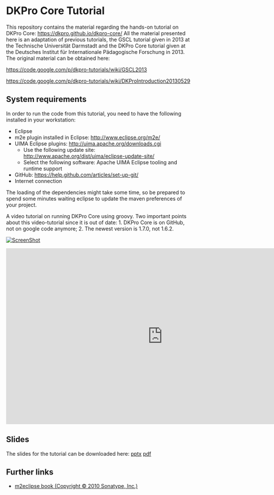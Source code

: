 # DKPro Core Tutorial
This repository contains the material regarding the hands-on tutorial on DKPro Core: https://dkpro.github.io/dkpro-core/
All the material presented here is an adaptation of previous tutorials, the GSCL tutorial given in 2013 at the Technische Universität Darmstadt and the DKPro Core tutorial given at the Deutsches Institut für Internationale Pädagogische Forschung in 2013.  The original material can be obtained here:

https://code.google.com/p/dkpro-tutorials/wiki/GSCL2013

https://code.google.com/p/dkpro-tutorials/wiki/DKProIntroduction20130529

## System requirements
In order to run the code from this tutorial, you need to have the following installed in your workstation:

* Eclipse
* m2e plugin installed in Eclipse: http://www.eclipse.org/m2e/
* UIMA Eclipse plugins: http://uima.apache.org/downloads.cgi
  * Use the following update site: http://www.apache.org/dist/uima/eclipse-update-site/
  * Select the following software: Apache UIMA Eclipse tooling and runtime support
* GitHub: https://help.github.com/articles/set-up-git/
* Internet connection

The loading of the dependencies might take some time, so be prepared to spend some minutes waiting eclipse to update the maven preferences of your project.

A video tutorial on running DKPro Core using groovy. Two important points about this video-tutorial since it is out of date: 1. DKPro Core is on GitHub, not on google code anymore; 2. The newest version is 1.7.0, not 1.6.2.

[![ScreenShot](http://img.youtube.com/vi/RnbFaKZYho0/mqdefault.jpg)](https://youtu.be/RnbFaKZYho0?list=PLENWjbYveblcRX-mAt2PwimyVDDSIORny)

<iframe width="854" height="480" src="https://www.youtube.com/embed/RnbFaKZYho0?list=PLENWjbYveblcRX-mAt2PwimyVDDSIORny" frameborder="0" allowfullscreen></iframe>

## Slides

The slides for the tutorial can be downloaded here: [pptx](slides/aiphes_dkpro_core_tutorial.pptx) [pdf](slides/aiphes_dkpro_core_tutorial.pdf)

## Further links

* [m2eclipse book (Copyright © 2010 Sonatype, Inc.)](http://books.sonatype.com/m2eclipse-book/reference/)
